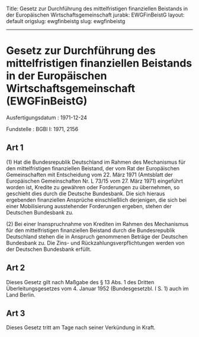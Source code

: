 Title: Gesetz zur Durchführung des mittelfristigen finanziellen Beistands in der Europäischen
  Wirtschaftsgemeinschaft
jurabk: EWGFinBeistG
layout: default
origslug: ewgfinbeistg
slug: ewgfinbeistg

---

# Gesetz zur Durchführung des mittelfristigen finanziellen Beistands in der Europäischen Wirtschaftsgemeinschaft (EWGFinBeistG)

Ausfertigungsdatum
:   1971-12-24

Fundstelle
:   BGBl I: 1971, 2156



## Art 1

(1) Hat die Bundesrepublik Deutschland im Rahmen des Mechanismus für
den mittelfristigen finanziellen Beistand, der vom Rat der
Europäischen Gemeinschaften mit Entscheidung vom 22. März 1971
(Amtsblatt der Europäischen Gemeinschaften Nr. L 73/15 vom 27. März
1971) eingeführt worden ist, Kredite zu gewähren oder Forderungen zu
übernehmen, so geschieht dies durch die Deutsche Bundesbank. Die sich
hieraus ergebenden finanziellen Ansprüche einschließlich derjenigen,
die sich bei einer Mobilisierung ausstehender Forderungen ergeben,
stehen der Deutschen Bundesbank zu.

(2) Bei einer Inanspruchnahme von Krediten im Rahmen des Mechanismus
für den mittelfristigen finanziellen Beistand durch die Bundesrepublik
Deutschland stehen die in Anspruch genommenen Beträge der Deutschen
Bundesbank zu. Die Zins- und Rückzahlungsverpflichtungen werden von
der Deutschen Bundesbank erfüllt.


## Art 2

Dieses Gesetz gilt nach Maßgabe des § 13 Abs. 1 des Dritten
Überleitungsgesetzes vom 4. Januar 1952 (Bundesgesetzbl. I S. 1) auch
im Land Berlin.


## Art 3

Dieses Gesetz tritt am Tage nach seiner Verkündung in Kraft.

